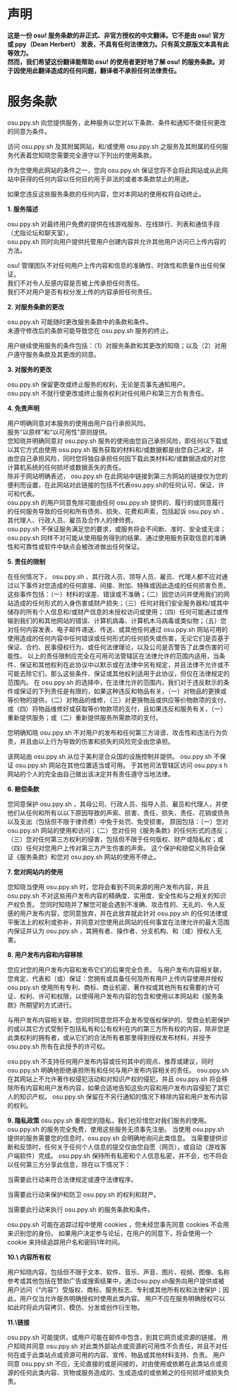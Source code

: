 # 声明
**这是一份 osu! 服务条款的非正式、非官方授权的中文翻译。它不是由 osu! 官方或 ppy（Dean Herbert） 发表，不具有任何法律效力。只有英文原版文本具有此等效力。**   
**然而，我们希望这份翻译能帮助 osu! 的使用者更好地了解 osu! 的服务条款。对于因使用此翻译造成的任何问题，翻译者不承担任何法律责任。**

# 服务条款

osu.ppy.sh 向您提供服务，此种服务以您对以下条款、条件和通知不做任何更改的同意为条件。

访问 osu.ppy.sh 及其附属网站，和/或使用 osu.ppy.sh 之服务及其附属的任何服务代表着您知晓您需要完全遵守以下列出的使用条款。

作为您使用此网站的条件之一，您向 osu.ppy.sh 保证您将不会将此网站或从此网站中获得的任何内容以任何目的用于非法的或者本条款禁止的用途。

如果您违反这些服务条款的任何内容，您对本网站的使用权将自动终止。

**1. 服务描述**  

osu.ppy.sh 对最终用户免费的提供在线游戏服务、在线排行、列表和通信手段（尤指论坛和聊天室）。  
osu.ppy.sh 同时向用户提供托管用户创建内容并允许其他用户访问已上传内容的方法。  

osu! 管理团队不对任何用户上传内容和信息的准确性、时效性和质量作出任何保证。  
我们不对令人反感内容是否被上传承担任何责任。  
我们不对用户是否有权分发上传的内容承担任何责任。  

**2. 对服务条款的更改**  

osu.ppy.sh 可能随时更改服务条款中的条款和条件。  
未遵守修改后的条款可能导致您在 osu.ppy.sh 服务的终止。  

用户继续使用服务的条件包括：（1）对服务条款和其更改的知晓；以及（2）对用户遵守服务条款及其更改的同意。  

**3. 对服务的更改**  

osu.ppy.sh 保留更改或终止服务的权利，无论是否事先通知用户。  
osu.ppy.sh 不就行使更改或终止服务权利对任何用户和第三方负有责任。  

**4. 免责声明**  

用户明确同意对本服务的使用由用户自行承担风险。  
服务“以原样”和“以可用性”原则提供。  
您知晓并明确同意对 osu.ppy.sh 服务的使用由您自己承担风险，即任何以下载或以其它方式由使用 osu.ppy.sh 服务获取的材料和/或数据都是由您自己决定，并由您自己承担风险，同时您将独自承担任何因下载此类材料和/或数据造成的对您计算机系统的任何损坏或数据丢失的责任。  
除非于网站明确表述， osu.ppy.sh 在此网站中链接到第三方网站的链接仅为您的便利而设置，在此网站对此链接的包括不代表osu.ppy.sh的任何认可、保证、许可和代表。  
osu.ppy.sh 的用户同意免除可能由任何 osu.ppy.sh 提供的、履行的或同意履行的任何服务导致的任何和所有债务、损失、花费和声索，包括起诉 osu.ppy.sh 、其代理人、行政人员、雇员及合作人的律师费。  
osu.ppy.sh 不保证服务满足您的要求，或服务将会不间断、准时、安全或无误；osu.ppy.sh 同样不对可能从使用服务得到的结果、通过使用服务获取信息的准确性和可靠性或软件中缺点会被改进做出任何保证。  

**5. 责任的限制**  

在任何情况下， osu.ppy.sh 、其行政人员、领导人员、雇员、代理人都不应对通过以下事件对您造成的任何直接、间接、附加、特殊或因此造成的任何损害负责。这些事件包括：（一）材料的误差、错误或不准确；（二）因您访问并使用我们的网站造成的任何形式的人身伤害或财产损失；（三）任何对我们安全服务器和/或其中储存的所有个人信息和/或财产信息的未授权访问或使用；（四）任何可能通过或传输到我们的和其他网站的错误、计算机病毒、计算机木马病毒或类似物；（五）您对任何内容发表、电子邮件递送、传送、或其他任何通过 osu.ppy.sh 网站可用的使用造成的任何内容中任何错误或任何形式的任何损失或伤害，无论它们是否基于保证、合约、民事侵权行为、或任何法律理论，以及公司是否警告了此类伤害的可能性。
以上的责任限制应完全在可用司法管辖区在法律允许的范围内适用，当条件、保证和其他权利在此协议中以默示或在法律中另有规定，并且法律不允许或不可能去除它们，那么这些条件、保证或其他权利适用于此协议，但仅在法律规定的范围内。
在 osu.ppy.sh 的选择中，在法律允许的范围内，我们对于违反默示的条件或保证的下列责任是有限的，如果这种违反和物品有关，（一）对物品的更换或等价物的提供，（二）对物品的维修，（三）对更换物品或供应等价物款项的支付，或（四）将物品维修好或获取等价物款项的支付，且如果违反和服务有关，（一）重新提供服务；或（二）重新提供服务所需款项的支付。

您明确知晓 osu.ppy.sh 不对用户的发布和任何第三方诽谤、攻击性和违法行为负责，并且由以上行为导致的伤害和损失的风险完全由您承担。

该网站由 osu.ppy.sh 从位于美利坚合众国的设施控制并提供。
osu.ppy.sh 不保证 osu.ppy.sh 网站在其他位置适当或可用。
于其他司法管辖区访问 osu.ppy.s h网站的个人的完全由自己做出该决定并有责任遵守当地法律。

**6. 赔偿条款**

您同意保护 osu.ppy.sh ，其母公司、行政人员、指导人员、雇员和代理人，并使他们从任何和所有以以下原因导致的声索、损害、责任、损失、责任、花销或债务以及支出（包括但不限于律师费）中免于处罚、免受损害。
原因包括：（一）您对 osu.ppy.sh 网站的使用和访问；（二）您对任何《服务条款》的任何形式的违反；（三）您对任何第三方权利的侵害，包括但不限于任何版权、财产或隐私权；或（四）任何对您用户上传对第三方产生伤害的声索。
这个保护和赔偿义务将会保证《服务条款》和您对 osu.ppy.sh 网站的使用不停止。

**7\. 您对网站内的使用**

您知晓当使用 osu.ppy.sh 时，您将会看到不同来源的用户发布内容，并且 osu.ppy.sh 不对这些用户发布内容的精确度、实用度、安全性和与之相关的知识产权负责。
您同时知晓并了解您可能会遇到不准确、攻击性的、无礼的、令人反感的用户发布内容，您同意放弃，并在此放弃就此针对 osu.ppy.sh 的任何法律或平衡法上的权利或弥补，并同意对您使用此网站的任何事宜在法律允许的最大范围内保证并认为 osu.ppy.sh ，其拥有者、操作者、分支机构、和（或）授权人无害。


**8\. 用户发布内容和内容移除**

您应对您的用户发布内容和发布它们的后果完全负责。
与用户发布内容相关联，您肯定、代表和（或）保证：您拥有或具备任何及所有用户上传内容使用并授权 osu.ppy.sh 使用所有专利、商标、商业机密、著作权或其他所有权需要的许可证、权利、许可和权限，以使得用户发布内容的包含和使用以本网站和《服务条款》所期望的方式进行。

与用户发布内容相关联，您同时同意您将不会发布受版权保护的、受商业机密保护的或以其它方式受制于包括私有和公有权利在内的第三方所有权的内容，除非您是此类权利的拥有者，或从它们的合法所有者那里得到授权发布材料，并授予 osu.ppy.sh 所有在此授予的许可权。

osu.ppy.sh 不支持任何用户发布内容或任何其中的观点、推荐或建议，同时 osu.ppy.sh 明确地拒绝承担所有和任何与用户发布内容相关的责任。
osu.ppy.sh 在其网站上不允许著作权侵犯活动和对知识产权的侵犯，并且 osu.ppy.sh 将会移除所有内容和用户发布内容，如果合适地告知这些内容和用户发布内容侵犯了其它人的知识产权。
osu.ppy.sh 保留在不另行通知的情况下移除内容和用户发布内容的权利。

**9\. 隐私政策**
osu.ppy.sh 重视您的隐私，我们也珍惜您对我们服务的使用。
osu.ppy.sh 的服务完全免费，使用这些服务无须事先注册。
当使用 osu.ppy.sh 提供的服务需要您的信息时，osu.ppy.sh 会明确地询问此类信息。
当需要提供诊断和反馈时，任何关于任何个人信息的提交仅由您自愿（网页），或自动（游戏客户端软件）完成。
osu.ppy.sh 保持所有私密和个人信息私密，并不会，也不将会以任何第三方分享此信息，除在以下情况下：

当需要此行动来符合法律规定或遵守法律程序。

当需要此行动来保护和防卫 osu.ppy.sh 的权利和财产。

当需要此行动来执行 osu.ppy.sh 的服务条款和条件。

osu.ppy.sh 可能在追踪过程中使用 cookies ，但未经您事先同意 cookies 不会用来识别您的身份。
如果用户决定参与论坛，在用户的同意下，将会使用一个 cookie 来持续追踪用户名和密码1年时间。

**10.\ 内容所有权**

用户知晓内容，包括但不限于文本、软件、音乐、声音、图片、视频、图像、名称参考或其他包括在赞助广告或搜索结果中，通过osu.ppy.sh服务向用户提供或被用户访问（“内容”）受版权、商标、服务标志、专利或其他所有权和法律保护；因此，用户仅当允许服务明确授权时使用此类内容。
用户不应在服务明确授权可以如此时将此内容拷贝、模仿、分发或创作衍生物。

**11.\链接**

osu.ppy.sh 可能提供，或用户可能在邮件中包含，到其它网页或资源的链接。
用户知晓并同意 osu.ppy.sh 对此类外部站点或资源的可用性不负责任，并且不对任何在或于此类站点或资源可用的内容、宣传、物品或其他材料支持、负责。
用户同意 osu.ppy.sh 不应，无论直接的或是间接的，对由使用或依赖在此类站点或资源的任何此类内容、货物或服务造成的、生成造成的或依赖之的任何损坏或损失负责。
